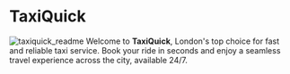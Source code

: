 # TaxiQuick
![taxiquick_readme](https://github.com/user-attachments/assets/20512868-822d-4595-803e-241e0133befc)
Welcome to **TaxiQuick**, London's top choice for fast and reliable taxi service. Book your ride in seconds and enjoy a seamless travel experience across the city, available 24/7.

